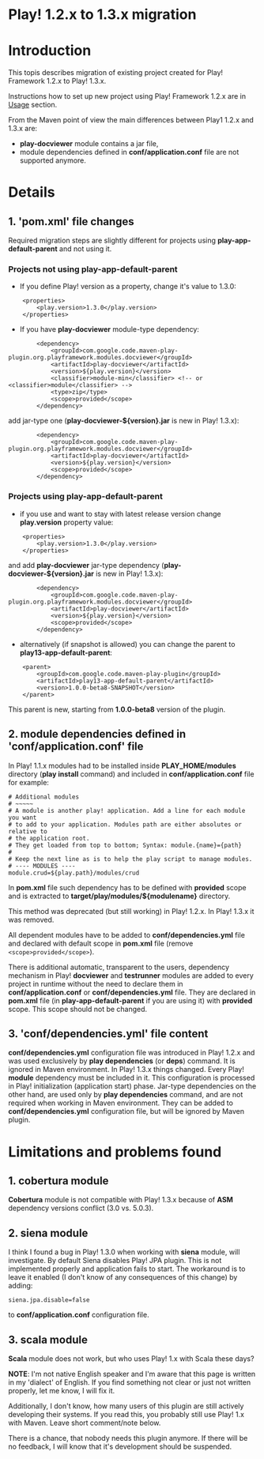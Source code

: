 # Play! 1.2.x to 1.3.x migration

# Introduction #

This topis describes migration of existing project created for Play! Framework 1.2.x to Play! 1.3.x.

Instructions how to set up new project using Play! Framework 1.2.x are in [Usage](Usage.md) section.

From the Maven point of view the main differences between Play1 1.2.x and 1.3.x are:
  * **play-docviewer** module contains a jar file,
  * module dependencies defined in **conf/application.conf** file are not supported anymore.

# Details #

## 1. 'pom.xml' file changes ##

Required migration steps are slightly different for projects using **play-app-default-parent** and not using it.

### Projects not using **play-app-default-parent** ###

  * If you define Play! version as a property, change it's value to 1.3.0:
```
    <properties>
        <play.version>1.3.0</play.version>
    </properties>
```

  * If you have **play-docviewer** module-type dependency:
```
        <dependency>
            <groupId>com.google.code.maven-play-plugin.org.playframework.modules.docviewer</groupId>
            <artifactId>play-docviewer</artifactId>
            <version>${play.version}</version>
            <classifier>module-min</classifier> <!-- or <classifier>module</classifier> -->
            <type>zip</type>
            <scope>provided</scope>
        </dependency>
```
add jar-type one (**play-docviewer-${version}.jar** is new in Play! 1.3.x):
```
        <dependency>
            <groupId>com.google.code.maven-play-plugin.org.playframework.modules.docviewer</groupId>
            <artifactId>play-docviewer</artifactId>
            <version>${play.version}</version>
            <scope>provided</scope>
        </dependency>
```

### Projects using **play-app-default-parent** ###

  * if you use and want to stay with latest release version change **play.version** property value:
```
    <properties>
        <play.version>1.3.0</play.version>
    </properties>
```
and add **play-docviewer** jar-type dependency (**play-docviewer-${version}.jar** is new in Play! 1.3.x):
```
        <dependency>
            <groupId>com.google.code.maven-play-plugin.org.playframework.modules.docviewer</groupId>
            <artifactId>play-docviewer</artifactId>
            <version>${play.version}</version>
            <scope>provided</scope>
        </dependency>
```

  * alternatively (if snapshot is allowed) you can change the parent to **play13-app-default-parent**:
```
    <parent>
        <groupId>com.google.code.maven-play-plugin</groupId>
        <artifactId>play13-app-default-parent</artifactId>
        <version>1.0.0-beta8-SNAPSHOT</version>
    </parent>
```
This parent is new, starting from **1.0.0-beta8** version of the plugin.

## 2. module dependencies defined in 'conf/application.conf' file ##

In Play! 1.1.x modules had to be installed inside **PLAY\_HOME/modules** directory (**play install** command) and included in **conf/application.conf** file for example:
```
# Additional modules
# ~~~~~
# A module is another play! application. Add a line for each module you want
# to add to your application. Modules path are either absolutes or relative to
# the application root.
# They get loaded from top to bottom; Syntax: module.{name}={path}
#
# Keep the next line as is to help the play script to manage modules.
# ---- MODULES ----
module.crud=${play.path}/modules/crud
```

In **pom.xml** file such dependency has to be defined with **provided** scope and is extracted to **target/play/modules/${modulename}** directory.

This method was deprecated (but still working) in Play! 1.2.x.
In Play! 1.3.x it was removed.

All dependent modules have to be added to **conf/dependencies.yml** file and declared with default scope in **pom.xml** file (remove `<scope>provided</scope>`).

There is additional automatic, transparent to the users, dependency mechanism in Play! **docviewer** and **testrunner** modules are added to every project in runtime without the need to declare them in **conf/application.conf** or **conf/dependencies.yml** file.
They are declared in **pom.xml** file (in **play-app-default-parent** if you are using it) with **provided** scope. This scope should not be changed.

## 3. 'conf/dependencies.yml' file content ##

**conf/dependencies.yml** configuration file was introduced in Play! 1.2.x and was used exclusively by **play dependencies** (or **deps**) command. It is ignored in Maven environment.
In Play! 1.3.x things changed. Every Play! **module** dependency must be included in it. This configuration is processed in Play! initialization (application start) phase.
Jar-type dependencies on the other hand, are used only by **play dependencies** command, and are not required when working in Maven environment. They can be added to **conf/dependencies.yml** configuration file, but will be ignored by Maven plugin.

# Limitations and problems found #

## 1. **cobertura** module ##

**Cobertura** module is not compatible with Play! 1.3.x because of **ASM** dependency versions conflict (3.0 vs. 5.0.3).

## 2. **siena** module ##

I think I found a bug in Play! 1.3.0 when working with **siena** module, will investigate.
By default Siena disables Play! JPA plugin. This is not implemented properly and application fails to start.
The workaround is to leave it enabled (I don't know of any consequences of this change) by adding:
```
siena.jpa.disable=false
```
to **conf/application.conf** configuration file.

## 3. **scala** module ##

**Scala** module does not work, but who uses Play! 1.x with Scala these days?

**NOTE**:
I'm not native English speaker and I'm aware that this page is written in my 'dialect' of English. If you find something not clear or just not written properly, let me know, I will fix it.

Additionally, I don't know, how many users of this plugin are still actively developing their systems. If you read this, you probably still use Play! 1.x with Maven. Leave short comment/note below.

There is a chance, that nobody needs this plugin anymore. If there will be no feedback, I will know that it's development should be suspended.